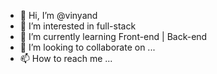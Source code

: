 - 👋 Hi, I’m @vinyand
- 👀 I’m interested in full-stack
- 🌱 I’m currently learning Front-end | Back-end
- 💞️ I’m looking to collaborate on ...
- 📫 How to reach me ...

<!---
vinyand/vinyand is a ✨ special ✨ repository because its `README.md` (this file) appears on your GitHub profile.
You can click the Preview link to take a look at your changes.
--->
